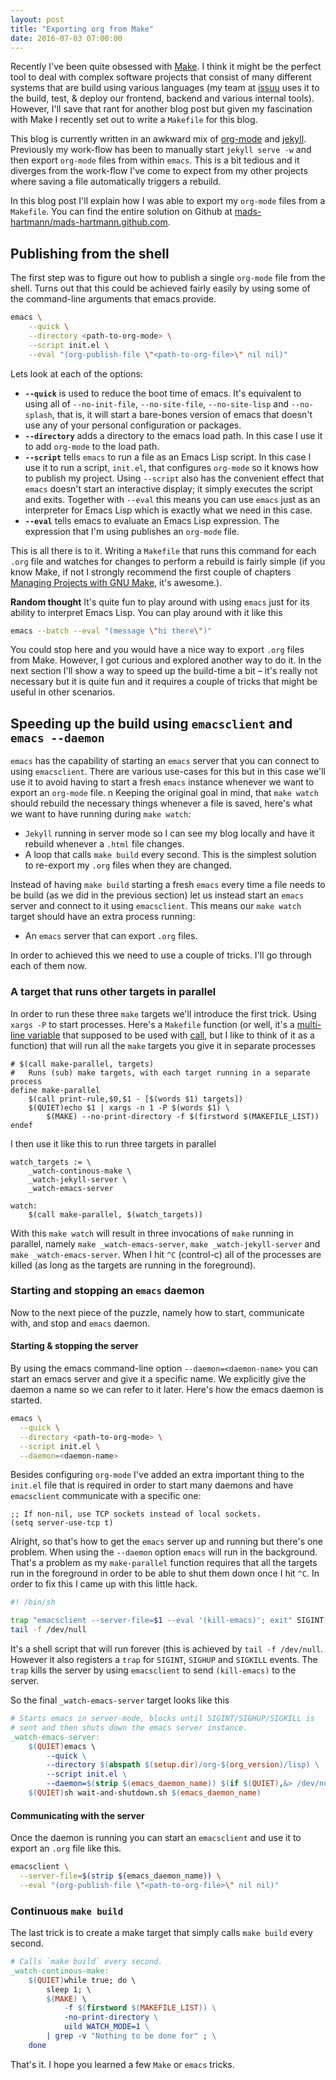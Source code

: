 ```yaml
---
layout: post
title: "Exporting org from Make"
date: 2016-07-03 07:00:00
---
```


Recently I've been quite obsessed with
[Make](https://www.gnu.org/software/make/). I think it might be the
perfect tool to deal with complex software projects that consist of many
different systems that are build using various languages (my team at
[issuu](https://issuu.com/about) uses it to the build, test, & deploy
our frontend, backend and various internal tools). However, I'll save
that rant for another blog post but given my fascination with Make I
recently set out to write a `Makefile` for this blog.

This blog is currently written in an awkward mix of
[org-mode](http://orgmode.org/) and [jekyll](https://jekyllrb.com/).
Previously my work-flow has been to manually start `jekyll serve -w` and
then export `org-mode` files from within `emacs`. This is a bit tedious
and it diverges from the work-flow I've come to expect from my other
projects where saving a file automatically triggers a rebuild.

In this blog post I'll explain how I was able to export my `org-mode`
files from a `Makefile`. You can find the entire solution on Github at
[mads-hartmann/mads-hartmann.github.com](http://github.com/mads-hartmann/mads-hartmann.github.com).

## Publishing from the shell

The first step was to figure out how to publish a single `org-mode` file
from the shell. Turns out that this could be achieved fairly easily by
using some of the command-line arguments that emacs provide.

```bash
emacs \
    --quick \
    --directory <path-to-org-mode> \
    --script init.el \
    --eval "(org-publish-file \"<path-to-org-file>\" nil nil)"
```

Lets look at each of the options:

-   **`--quick`** is used to reduce the boot time of emacs. It's
    equivalent to using all of `--no-init-file`, `--no-site-file`,
    `--no-site-lisp` and `--no-splash`, that is, it will start a
    bare-bones version of emacs that doesn't use any of your personal
    configuration or packages.
-   **`--directory`** adds a directory to the emacs load path. In this
    case I use it to add `org-mode` to the load path.
-   **`--script`** tells `emacs` to run a file as an Emacs Lisp script.
    In this case I use it to run a script, `init.el`, that configures
    `org-mode` so it knows how to publish my project. Using `--script`
    also has the convenient effect that `emacs` doesn't start an
    interactive display; it simply executes the script and exits.
    Together with `--eval` this means you can use `emacs` just as an
    interpreter for Emacs Lisp which is exactly what we need in this
    case.
-   **`--eval`** tells emacs to evaluate an Emacs Lisp expression. The
    expression that I'm using publishes an `org-mode` file.

This is all there is to it. Writing a `Makefile` that runs this command
for each `.org` file and watches for changes to perform a rebuild is
fairly simple (if you know Make, if not I strongly recommend the first
couple of chapters [Managing Projects with GNU
Make](http://www.oreilly.com/openbook/make3/book/index.csp), it's
awesome.).

**Random thought** It's quite fun to play around with using `emacs` just
for its ability to interpret Emacs Lisp. You can play around with it
like this

```bash
emacs --batch --eval "(message \"hi there\")"
```

You could stop here and you would have a nice way to export `.org` files
from Make. However, I got curious and explored another way to do it. In
the next section I'll show a way to speed up the build-time a bit – it's
really not necessary but it is quite fun and it requires a couple of
tricks that might be useful in other scenarios.

## Speeding up the build using `emacsclient` and `emacs --daemon`

`emacs` has the capability of starting an `emacs` server that you can
connect to using `emacsclient`. There are various use-cases for this but
in this case we'll use it to avoid having to start a fresh `emacs`
instance whenever we want to export an `org-mode` file.
n
Keeping the original goal in mind, that `make watch` should rebuild the
necessary things whenever a file is saved, here's what we want to have
running during `make watch`:

-   `Jekyll` running in server mode so I can see my blog locally and
    have it rebuild whenever a `.html` file changes.
-   A loop that calls `make build` every second. This is the simplest
    solution to re-export my `.org` files when they are changed.

Instead of having `make build` starting a fresh `emacs` every time a
file needs to be build (as we did in the previous section) let us
instead start an `emacs` server and connect to it using `emacsclient`.
This means our `make watch` target should have an extra process running:

-   An `emacs` server that can export `.org` files.

In order to achieved this we need to use a couple of tricks. I'll go
through each of them now.

### A target that runs other targets in parallel

In order to run these three `make` targets we'll introduce the first
trick. Using `xargs -P` to start processes. Here's a `Makefile` function
(or well, it's a [multi-line
variable](https://www.gnu.org/software/make/manual/html_node/Multi_002dLine.html)
that supposed to be used with
[call](https://www.gnu.org/software/make/manual/html_node/Call-Function.html#Call-Function),
but I like to think of it as a function) that will run all the `make`
targets you give it in separate processes

```
# $(call make-parallel, targets)
#   Runs (sub) make targets, with each target running in a separate process
define make-parallel
	$(call print-rule,$0,$1 - [$(words $1) targets])
	$(QUIET)echo $1 | xargs -n 1 -P $(words $1) \
		$(MAKE) --no-print-directory -f $(firstword $(MAKEFILE_LIST))
endef
```

I then use it like this to run three targets in parallel

```
watch_targets := \
	_watch-continous-make \
	_watch-jekyll-server \
	_watch-emacs-server

watch:
	$(call make-parallel, $(watch_targets))
```

With this `make watch` will result in three invocations of `make`
running in parallel, namely `make _watch-emacs-server`, `make
_watch-jekyll-server` and `make _watch-emacs-server`. When I hit `^C`
(control-c) all of the processes are killed (as long as the targets
are running in the foreground).

### Starting and stopping an `emacs` daemon

Now to the next piece of the puzzle, namely how to start, communicate
with, and stop and `emacs` daemon.

#### Starting & stopping the server

By using the emacs command-line option `--daemon=<daemon-name>` you can
start an emacs server and give it a specific name. We explicitly give
the daemon a name so we can refer to it later. Here's how the emacs
daemon is started.

```bash
emacs \
  --quick \
  --directory <path-to-org-mode> \
  --script init.el \
  --daemon=<daemon-name>
```

Besides configuring `org-mode` I've added an extra important thing to
the `init.el` file that is required in order to start many daemons and
have `emacsclient` communicate with a specific one:

```elisp
;; If non-nil, use TCP sockets instead of local sockets.
(setq server-use-tcp t)
```

Alright, so that's how to get the `emacs` server up and running but
there's one problem. When using the `--daemon` option `emacs` will run
in the background. That's a problem as my `make-parallel` function
requires that all the targets run in the foreground in order to be
able to shut them down once I hit `^C`. In order to fix this I came up
with this little hack.

```bash
#! /bin/sh

trap "emacsclient --server-file=$1 --eval '(kill-emacs)'; exit" SIGINT SIGHUP SIGKILL
tail -f /dev/null
```

It's a shell script that will run forever (this is achieved by
`tail -f /dev/null`. However it also registers a `trap` for `SIGINT`,
`SIGHUP` and `SIGKILL` events. The `trap` kills the server by using
`emacsclient` to send `(kill-emacs)` to the server.

So the final `_watch-emacs-server` target looks like this

```makefile
# Starts emacs in server-mode, blocks until SIGINT/SIGHUP/SIGKILL is
# sent and then shuts down the emacs server instance.
_watch-emacs-server:
	$(QUIET)emacs \
		--quick \
		--directory $(abspath $(setup.dir)/org-$(org_version)/lisp) \
		--script init.el \
		--daemon=$(strip $(emacs_daemon_name)) $(if $(QUIET),&> /dev/null,)
	$(QUIET)sh wait-and-shutdown.sh $(emacs_daemon_name)
```

#### Communicating with the server

Once the daemon is running you can start an `emacsclient` and use it to
export an `.org` file like this.

```bash
emacsclient \
  --server-file=$(strip $(emacs_daemon_name)) \
  --eval "(org-publish-file \"<path-to-org-file>\" nil nil)"
```

### Continuous `make build`

The last trick is to create a make target that simply calls `make build`
every second.

```makefile
# Calls `make build` every second.
_watch-continous-make:
	$(QUIET)while true; do \
		sleep 1; \
		$(MAKE) \
			-f $(firstword $(MAKEFILE_LIST)) \
			-no-print-directory \
			uild WATCH_MODE=1 \
		| grep -v "Nothing to be done for" ; \
	done
```

That's it. I hope you learned a few `Make` or `emacs` tricks.

